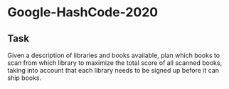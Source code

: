 # Google-HashCode-2020

## Task
Given a description of libraries and books available, plan which books to scan from which library to maximize the total score of all scanned books, taking into account that each library needs to be signed up before it can ship books.
